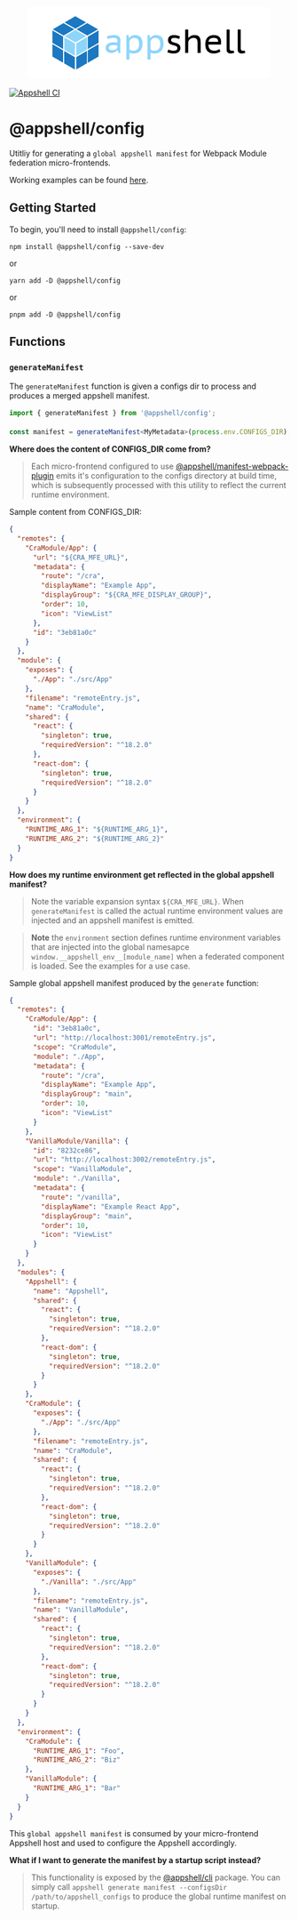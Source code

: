 <div align="center">
  <a href="https://github.com/navaris/appshell">
    <picture>
      <source media="(prefers-color-scheme: dark)" srcset="https://github.com/navaris/appshell/blob/main/assets/branding/appshell-logo-white_2x.png">
      <img alt="appshell" src="https://github.com/navaris/appshell/blob/main/assets/branding/appshell-logo_2x.png">
    </picture>
  </a>
</div>

[![Appshell CI](https://github.com/navaris/appshell/actions/workflows/pipeline.yml/badge.svg)](https://github.com/navaris/appshell/actions/workflows/pipeline.yml)

# @appshell/config

Utitliy for generating a `global appshell manifest` for Webpack Module federation micro-frontends.

Working examples can be found [here](https://github.com/navaris/appshell/tree/main/examples).

## Getting Started

To begin, you'll need to install `@appshell/config`:

```console
npm install @appshell/config --save-dev
```

or

```console
yarn add -D @appshell/config
```

or

```console
pnpm add -D @appshell/config
```

## Functions

### `generateManifest`

The `generateManifest` function is given a configs dir to process and produces a merged appshell manifest.

```ts
import { generateManifest } from '@appshell/config';

const manifest = generateManifest<MyMetadata>(process.env.CONFIGS_DIR);
```

**Where does the content of CONFIGS_DIR come from?**

> Each micro-frontend configured to use [@appshell/manifest-webpack-plugin](https://www.npmjs.com/package/@appshell/manifest-webpack-plugin) emits it's configuration to the configs directory at build time, which is subsequently processed with this utility to reflect the current runtime environment.

Sample content from CONFIGS_DIR:

```json
{
  "remotes": {
    "CraModule/App": {
      "url": "${CRA_MFE_URL}",
      "metadata": {
        "route": "/cra",
        "displayName": "Example App",
        "displayGroup": "${CRA_MFE_DISPLAY_GROUP}",
        "order": 10,
        "icon": "ViewList"
      },
      "id": "3eb81a0c"
    }
  },
  "module": {
    "exposes": {
      "./App": "./src/App"
    },
    "filename": "remoteEntry.js",
    "name": "CraModule",
    "shared": {
      "react": {
        "singleton": true,
        "requiredVersion": "^18.2.0"
      },
      "react-dom": {
        "singleton": true,
        "requiredVersion": "^18.2.0"
      }
    }
  },
  "environment": {
    "RUNTIME_ARG_1": "${RUNTIME_ARG_1}",
    "RUNTIME_ARG_2": "${RUNTIME_ARG_2}"
  }
}
```

**How does my runtime environment get reflected in the global appshell manifest?**

> Note the variable expansion syntax `${CRA_MFE_URL}`. When `generateManifest` is called the actual runtime environment values are injected and an appshell manifest is emitted.

> **Note** the `environment` section defines runtime environment variables that are injected into the global namesapce `window.__appshell_env__[module_name]` when a federated component is loaded. See the examples for a use case.

Sample global appshell manifest produced by the `generate` function:

```json
{
  "remotes": {
    "CraModule/App": {
      "id": "3eb81a0c",
      "url": "http://localhost:3001/remoteEntry.js",
      "scope": "CraModule",
      "module": "./App",
      "metadata": {
        "route": "/cra",
        "displayName": "Example App",
        "displayGroup": "main",
        "order": 10,
        "icon": "ViewList"
      }
    },
    "VanillaModule/Vanilla": {
      "id": "8232ce86",
      "url": "http://localhost:3002/remoteEntry.js",
      "scope": "VanillaModule",
      "module": "./Vanilla",
      "metadata": {
        "route": "/vanilla",
        "displayName": "Example React App",
        "displayGroup": "main",
        "order": 10,
        "icon": "ViewList"
      }
    }
  },
  "modules": {
    "Appshell": {
      "name": "Appshell",
      "shared": {
        "react": {
          "singleton": true,
          "requiredVersion": "^18.2.0"
        },
        "react-dom": {
          "singleton": true,
          "requiredVersion": "^18.2.0"
        }
      }
    },
    "CraModule": {
      "exposes": {
        "./App": "./src/App"
      },
      "filename": "remoteEntry.js",
      "name": "CraModule",
      "shared": {
        "react": {
          "singleton": true,
          "requiredVersion": "^18.2.0"
        },
        "react-dom": {
          "singleton": true,
          "requiredVersion": "^18.2.0"
        }
      }
    },
    "VanillaModule": {
      "exposes": {
        "./Vanilla": "./src/App"
      },
      "filename": "remoteEntry.js",
      "name": "VanillaModule",
      "shared": {
        "react": {
          "singleton": true,
          "requiredVersion": "^18.2.0"
        },
        "react-dom": {
          "singleton": true,
          "requiredVersion": "^18.2.0"
        }
      }
    }
  },
  "environment": {
    "CraModule": {
      "RUNTIME_ARG_1": "Foo",
      "RUNTIME_ARG_2": "Biz"
    },
    "VanillaModule": {
      "RUNTIME_ARG_1": "Bar"
    }
  }
}
```

This `global appshell manifest` is consumed by your micro-frontend Appshell host and used to configure the Appshell accordingly.

**What if I want to generate the manifest by a startup script instead?**

> This functionality is exposed by the [@appshell/cli](https://www.npmjs.com/package/@appshell/cli) package. You can simply call `appshell generate manifest --configsDir /path/to/appshell_configs` to produce the global runtime manifest on startup.
